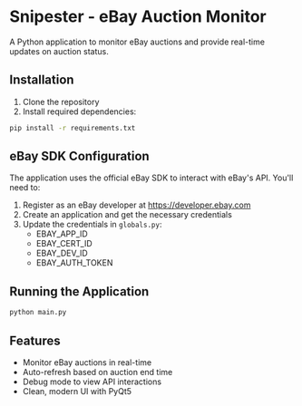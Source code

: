 # Snipester - eBay Auction Monitor

A Python application to monitor eBay auctions and provide real-time updates on auction status.

## Installation

1. Clone the repository
2. Install required dependencies:

```bash
pip install -r requirements.txt
```

## eBay SDK Configuration

The application uses the official eBay SDK to interact with eBay's API. You'll need to:

1. Register as an eBay developer at https://developer.ebay.com
2. Create an application and get the necessary credentials
3. Update the credentials in `globals.py`:
   - EBAY_APP_ID
   - EBAY_CERT_ID
   - EBAY_DEV_ID
   - EBAY_AUTH_TOKEN

## Running the Application

```bash
python main.py
```

## Features

- Monitor eBay auctions in real-time
- Auto-refresh based on auction end time
- Debug mode to view API interactions
- Clean, modern UI with PyQt5
